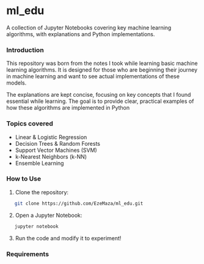 # ml_edu
A collection of Jupyter Notebooks covering key machine learning algorithms, with explanations and Python implementations.

### Introduction 
This repository was born from the notes I took while learning basic machine learning algorithms. It is designed for those who are beginning their journey in machine learning and want to see actual implementations of these models.

The explanations are kept concise, focusing on key concepts that I found essential while learning. The goal is to provide clear, practical examples of how these algorithms are implemented in Python

### Topics covered
* Linear & Logistic Regression
* Decision Trees & Random Forests
* Support Vector Machines (SVM)
* k-Nearest Neighbors (k-NN)
* Ensemble Learning 

### How to Use 
1.  Clone the repository:
```bash
   git clone https://github.com/EzeMaza/ml_edu.git
```

2.   Open a Jupyter Notebook:
```bash
   jupyter notebook
```
3.  Run the code and modify it to experiment!
   
### Requirements 
